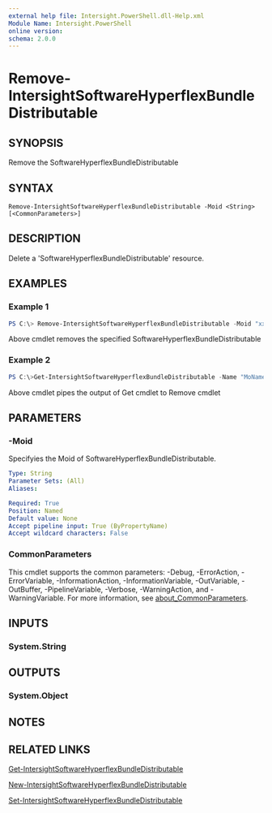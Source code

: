 ```yaml
---
external help file: Intersight.PowerShell.dll-Help.xml
Module Name: Intersight.PowerShell
online version:
schema: 2.0.0
---
```


# Remove-IntersightSoftwareHyperflexBundleDistributable

## SYNOPSIS
Remove the SoftwareHyperflexBundleDistributable

## SYNTAX

```
Remove-IntersightSoftwareHyperflexBundleDistributable -Moid <String> [<CommonParameters>]
```

## DESCRIPTION
Delete a &apos;SoftwareHyperflexBundleDistributable&apos; resource.

## EXAMPLES

### Example 1
```powershell
PS C:\> Remove-IntersightSoftwareHyperflexBundleDistributable -Moid "xxxxxxxxxxxxxxxxxxxxxxxxxxx"
```
Above cmdlet removes the specified SoftwareHyperflexBundleDistributable 

### Example 2
```powershell
PS C:\>Get-IntersightSoftwareHyperflexBundleDistributable -Name "MoName"|  Remove-IntersightSoftwareHyperflexBundleDistributable
```
Above cmdlet pipes the output of Get cmdlet to Remove cmdlet

## PARAMETERS

### -Moid
Specifyies the Moid of SoftwareHyperflexBundleDistributable.

```yaml
Type: String
Parameter Sets: (All)
Aliases:

Required: True
Position: Named
Default value: None
Accept pipeline input: True (ByPropertyName)
Accept wildcard characters: False
```

### CommonParameters
This cmdlet supports the common parameters: -Debug, -ErrorAction, -ErrorVariable, -InformationAction, -InformationVariable, -OutVariable, -OutBuffer, -PipelineVariable, -Verbose, -WarningAction, and -WarningVariable. For more information, see [about_CommonParameters](http://go.microsoft.com/fwlink/?LinkID=113216).

## INPUTS

### System.String

## OUTPUTS

### System.Object
## NOTES

## RELATED LINKS

[Get-IntersightSoftwareHyperflexBundleDistributable](./Get-IntersightSoftwareHyperflexBundleDistributable.md)

[New-IntersightSoftwareHyperflexBundleDistributable](./New-IntersightSoftwareHyperflexBundleDistributable.md)

[Set-IntersightSoftwareHyperflexBundleDistributable](./Set-IntersightSoftwareHyperflexBundleDistributable.md)

